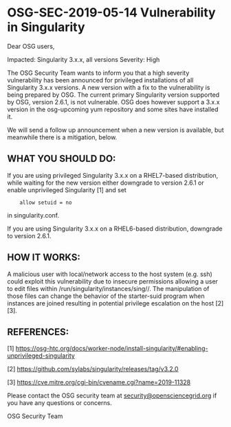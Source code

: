 # OSG-SEC-2019-05-14 Vulnerability in Singularity

Dear OSG users,
 
Impacted:  Singularity 3.x.x, all versions
Severity:   High

The OSG Security Team wants to inform you that a high severity vulnerability has been announced for privileged installations of all Singularity 3.x.x versions.  A new version with a fix to the vulnerability is being prepared by OSG.  The current primary Singularity version supported by OSG, version 2.6.1, is not vulnerable.  OSG does however support a 3.x.x version in the osg-upcoming yum repository and some sites have installed it.

We will send a follow up announcement when a new version is available, but meanwhile there is a mitigation, below.

## WHAT YOU SHOULD DO:
If you are using privileged Singularity 3.x.x on a RHEL7-based distribution, while waiting for the new version either downgrade to version 2.6.1 or enable unprivileged Singularity [1] and set 

```
    allow setuid = no
```

in singularity.conf.  

If you are using Singularity 3.x.x on a RHEL6-based distribution, downgrade to version 2.6.1.

## HOW IT WORKS:
A malicious user with local/network access to the host system (e.g. ssh) could exploit this vulnerability due to insecure permissions allowing a user to edit files within /run/singularity/instances/sing/<user>/<instance>. The manipulation of those files can change the behavior of the starter-suid program when instances are joined resulting in potential privilege escalation on the host [2] [3].

## REFERENCES:

[1] https://osg-htc.org/docs/worker-node/install-singularity/#enabling-unprivileged-singularity

[2] https://github.com/sylabs/singularity/releases/tag/v3.2.0

[3] https://cve.mitre.org/cgi-bin/cvename.cgi?name=2019-11328

Please contact the OSG security team at security@opensciencegrid.org if you have any questions or concerns.

OSG Security Team
